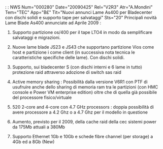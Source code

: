  :  : NWS Num="000280" Date="20090425" Rel="V2R3" Atr="A.Mondini" Tem="TEC" App="B£" Tit="Nuovi annunci Lame As400 per Bladecenter con dischi solidi e supporto tape per salvataggi" Sts="20"
Principali novità Lame Blade As400 annunciate ad Aprile 2009 : 

1. Supporto partizione os/400 per il tape LTO4 in modo da semplificare salvataggi e migrazioni.

2. Nuove lame blade JS23 e JS43 che supportano partizione Vios come host e partizione i come client
(in successiva nota tecnica le caratteristiche specifiche delle lame). Con dischi solidi.

3. Supporto, sui bladecenter S (con dischi interni e 6 lame in tutto) protezione raid attraverso
adozione di switch sas raid

4. Active memory sharing :  Possibilità dalla versione V6R1 con PTF di usufruire anche dello sharing
di memoria ram tra le partizioni (con HMC console e Power VM enterprise edition) oltre che di quella
già possibile del processore fisico/virtuale

5. 520 2-core and 4-core con 4.7 GHz processors :  doppia possibilità di avere processore a 4.2 Ghz o
a 4.7 Ghz per il modello in questione

6. Aumento, previsto per il 2009, della cache raid della cec sistemi power da 175Mb attuali a 380Mb

7. Supporto Ethernet 1Gb e 10Gb e schede fibre channel (per storage) a 4Gb ed a 8Gb (New)

